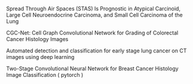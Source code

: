 Spread Through Air Spaces (STAS) Is Prognostic in Atypical Carcinoid, Large Cell Neuroendocrine Carcinoma, and Small Cell Carcinoma of the Lung

CGC-Net: Cell Graph Convolutional Network for Grading of Colorectal Cancer Histology Images

Automated detection and classification for early stage lung cancer on CT images using deep learning

Two-Stage Convolutional Neural Network for Breast Cancer Histology Image Classification ( pytorch )
